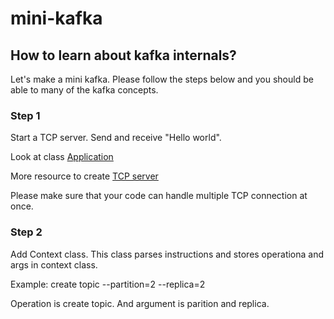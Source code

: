 # mini-kafka

## How to learn about kafka internals?

Let's make a mini kafka. Please follow the steps below and you should be able to many of the kafka  concepts.

### Step 1

Start a TCP server. Send and receive "Hello world".

Look at class [ Application ](https://github.com/john-nash-rs/mini-kafka/blob/main/src/main/java/server/Application.java) 

More resource to create [TCP server](https://www.baeldung.com/a-guide-to-java-sockets)

Please make sure that your code can handle multiple TCP connection at once. 

### Step 2

Add Context class.
This class parses instructions and stores operationa and args in context class.

Example: create topic --partition=2 --replica=2

Operation is create topic. And argument is parition and replica. 